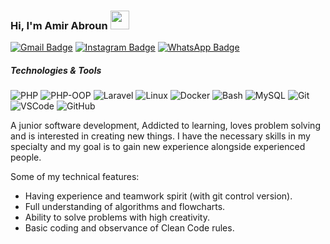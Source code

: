 ### Hi, I'm Amir Abroun <img src="https://raw.githubusercontent.com/MartinHeinz/MartinHeinz/master/wave.gif" width="30px">
 

[![Gmail Badge]( 	https://img.shields.io/badge/Gmail-D14836?style=for-the-badge&logo=gmail&logoColor=white)](mailto:abroon234@gmail.com)
[![Instagram Badge](https://img.shields.io/badge/Instagram-E4405F?style=for-the-badge&logo=instagram&logoColor=white)](https://www.instagram.com/amirabroun/)
[![WhatsApp Badge](https://img.shields.io/badge/WhatsApp_:_09398720306-25D366?style=for-the-badge&logo=whatsapp&logoColor=white)]()
</p>

##### Technologies & Tools
![PHP](https://img.shields.io/badge/Language-PHP-informational?style=flat&logo=php&logoColor=white&color=2bbc8a)
![PHP-OOP](https://img.shields.io/badge/PHP-Object_Oriented_Programming-informational?style=flat&logo=php&logoColor=white&color=2bbc8a)
![Laravel](https://img.shields.io/badge/Framework-Laravel-informational?style=flat&logo=Laravel&logoColor=white&color=2bbc8a)
![Linux](https://img.shields.io/badge/OS-Linux-informational?style=flat&logo=linux&logoColor=white&color=2bbc8a)
![Docker](https://img.shields.io/badge/Tools-Docker-informational?style=flat&logo=docker&logoColor=white&color=2bbc8a)
![Bash](https://img.shields.io/badge/Shell-Bash-informational?style=flat&logo=gnu-bash&logoColor=white&color=2bbc8a)
![MySQL](https://img.shields.io/badge/DataBase-MySQL-informational?style=flat&logo=mysql&logoColor=white&color=2bbc8a)
![Git](https://img.shields.io/badge/Tools-git-informational?style=flat&logo=git&logoColor=white&color=2bbc8a)
![VSCode](https://img.shields.io/badge/Editor-VSCode-informational?style=flat&logo=Visual-Studio-Code&logoColor=white&color=2bbc8a)
![GitHub](https://img.shields.io/badge/Site-github-informational?style=flat&logo=github&logoColor=white&color=2bbc8a)

A junior software development, Addicted to learning, loves problem solving and is interested in creating new things. I have the necessary skills in my specialty and my goal is to gain new experience alongside experienced people.

Some of my technical features:
   - Having experience and teamwork spirit (with git control version).
   - Full understanding of algorithms and flowcharts.
   - Ability to solve problems with high creativity.
   - Basic coding and observance of Clean Code rules.

